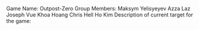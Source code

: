 Game Name:
  Outpost-Zero
Group Members:
  Maksym Yelisyeyev
  Azza Laz
  Joseph Vue
  Khoa Hoang
  Chris Hell
  Ho Kim
Description of current target for the game:
  
